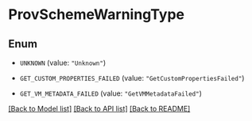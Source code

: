 # ProvSchemeWarningType

## Enum


* `UNKNOWN` (value: `"Unknown"`)

* `GET_CUSTOM_PROPERTIES_FAILED` (value: `"GetCustomPropertiesFailed"`)

* `GET_VM_METADATA_FAILED` (value: `"GetVMMetadataFailed"`)


[[Back to Model list]](../README.md#documentation-for-models) [[Back to API list]](../README.md#documentation-for-api-endpoints) [[Back to README]](../README.md)


